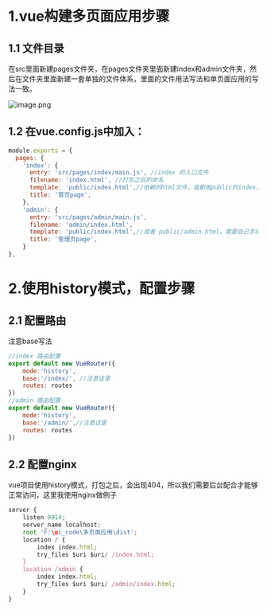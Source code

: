 # 1.vue构建多页面应用步骤
## 1.1 文件目录
在src里面新建pages文件夹，在pages文件夹里面新建index和admin文件夹，然后在文件夹里面新建一套单独的文件体系，里面的文件用法写法和单页面应用的写法一致。

![image.png](https://upload-images.jianshu.io/upload_images/24319978-82c12dd99424a139.png?imageMogr2/auto-orient/strip%7CimageView2/2/w/1240)

## 1.2 在vue.config.js中加入：

```js
module.exports = {
  pages: {
    'index': {
      entry: 'src/pages/index/main.js', //index 的入口文件
      filename: 'index.html', //打包之后的命名
      template: 'public/index.html',//依赖的html文件，我都用public的index，也可以定制化开发
      title: '首页page',
    },
    'admin': {
      entry: 'src/pages/admin/main.js',
      filename: 'admin/index.html',
      template: 'public/index.html',//或者 public/admin.html，需要自己手动建admin.html
      title: '管理页page',
    }
},
```
# 2.使用history模式，配置步骤

## 2.1 配置路由
注意base写法
```js
//index 路由配置
export default new VueRouter({
    mode:'history',
    base:'/index/', //注意这里
    routes: routes
})
//admin 路由配置
export default new VueRouter({
    mode:'history',
    base:'/admin/',//注意这里
    routes: routes
})
```

## 2.2 配置nginx
vue项目使用history模式，打包之后，会出现404，所以我们需要后台配合才能够正常访问，这里我使用nginx做例子
```js
server {
    listen 9914;
    server_name localhost;
    root 'F:\ui_code\多页面应用\dist';
    location / {
        index index.html;
        try_files $uri $uri/ /index.html; 
    }
    location /admin {
        index index.html;
        try_files $uri $uri/ /admin/index.html;
    }
}
```
